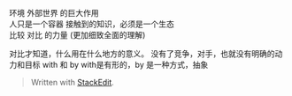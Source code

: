 
环境 外部世界 的巨大作用  
人只是一个容器	
接触到的知识，必须是一个生态  
比较 对比 的力量 (更加细致全面的理解)

对比才知道，什么用在什么地方的意义。
没有了竞争，对手，也就没有明确的动力和目标
with 和 by    with是有形的，by 是一种方式，抽象

> Written with [StackEdit](https://stackedit.io/).
<!--stackedit_data:
eyJoaXN0b3J5IjpbLTc5NTQ5ODA1NCw3MTc0MzgxNjBdfQ==
-->